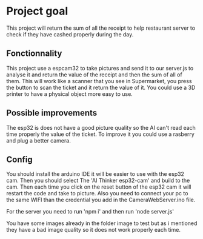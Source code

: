 # Project goal

This project will return the sum of all the receipt to help restaurant server to check if they have cashed properly during the day.

## Fonctionnality

This project use a espcam32 to take pictures and send it to our server.js to analyse it and return the value of the receipt and then the sum of all of them.
This will work like a scanner that you see in Supermarket, you press the button to scan the ticket and it return the value of it.
You could use a 3D printer to have a physical object more easy to use.

## Possible improvements

The esp32 is does not have a good picture quality so the AI can't read each time properly the value of the ticket. To improve it you could use a rasberry and plug a better camera.

## Config

You should install the arduino IDE it will be easier to use with the esp32 cam. Then you should select The 'AI Thinker esp32-cam' and build to the cam. Then each time you click on the reset button of the esp32 cam it will restart the code and take to picture.
Also you need to connect your pc to the same WIFI than the credential you add in the CameraWebServer.ino file.

For the server you need to run 'npm i' and then run 'node server.js'

You have some images already in the folder image to test but as i mentioned they have a bad image quality so it does not work properly each time.
